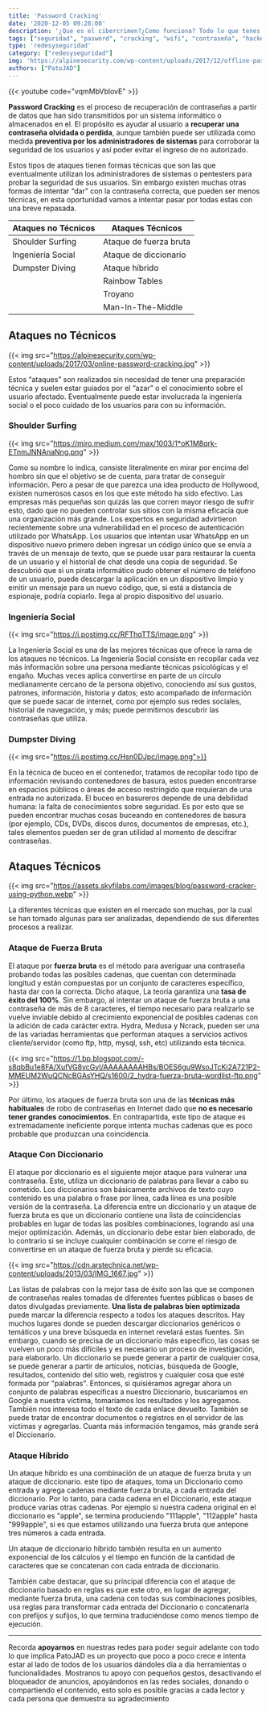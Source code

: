 ```yaml
---
title: 'Password Cracking'
date: '2020-12-05 09:28:00'
description: '¿Que es el cibercrimen?¿Como funciona? Todo lo que tenes que saber'
tags: ["seguridad", "pasword", "cracking", "wifi", "contraseña", "hackeo", "informatica", "kali", "black", "arch", "reados"]
type: 'redesyseguridad'
category: ["redesyseguridad"]
img: 'https://alpinesecurity.com/wp-content/uploads/2017/12/offline-password-cracking.jpg'
authors: ["PatoJAD"]
---
```



{{< youtube code="vqmMbVblovE" >}}


**Password Cracking** es el proceso de recuperación de contraseñas a partir de datos que han sido transmitidos por un sistema informático o almacenados en el. El propósito es ayudar al usuario a **recuperar una contraseña olvidada o perdida**, aunque también puede ser utilizada como medida **preventiva por los administradores de sistemas** para corroborar la seguridad de los usuarios y así poder evitar el ingreso de no autorizado.

Estos tipos de ataques tienen formas técnicas que son las que eventualmente utilizan los administradores de sistemas o pentesters para probar la seguridad de sus usuarios. Sin embargo existen muchas otras formas de intentar “dar” con la contraseña correcta, que pueden ser menos técnicas, en esta oportunidad vamos a intentar pasar por todas estas con una breve repasada.



| Ataques no Técnicos |    Ataques Técnicos    |   
|---------------------|------------------------|
| Shoulder Surfing    | Ataque de fuerza bruta |
| Ingeniería Social   | Ataque de diccionario  |
| Dumpster Diving     | Ataque híbrido         |
|                     | Rainbow Tables         |
|                     | Troyano                |
|                     | Man-In-The-Middle      |




## Ataques no Técnicos


{{< img src="https://alpinesecurity.com/wp-content/uploads/2017/03/online-password-cracking.jpg" >}}


Estos “ataques” son realizados sin necesidad de tener una preparación técnica y suelen estar guiados por el “azar” o el conocimiento sobre el usuario afectado. Eventualmente puede estar involucrada la ingeniería social o el poco cuidado de los usuarios para con su información.




### Shoulder Surfing


{{< img src="https://miro.medium.com/max/1003/1*oK1M8qrk-ETnmJNNAnaNng.png" >}}


Como su nombre lo indica, consiste literalmente en mirar por encima del hombro sin que el objetivo se de cuenta, para tratar de conseguir información. Pero a pesar de que parezca una idea producto de Hollywood, existen numerosos casos en los que este método ha sido efectivo. Las empresas más pequeñas son quizás las que corren mayor riesgo de sufrir esto, dado que no pueden controlar sus sitios con la misma eficacia que una organización más grande. Los expertos en seguridad advirtieron recientemente sobre una vulnerabilidad en el proceso de autenticación utilizado por WhatsApp. Los usuarios que intentan usar WhatsApp en un dispositivo nuevo primero deben ingresar un código único que se envía a través de un mensaje de texto, que se puede usar para restaurar la cuenta de un usuario y el historial de chat desde una copia de seguridad. Se descubrió que si un pirata informático pudo obtener el número de teléfono de un usuario, puede descargar la aplicación en un dispositivo limpio y emitir un mensaje para un nuevo código, que, si está a distancia de espionaje, podría copiarlo. llega al propio dispositivo del usuario.




### Ingeniería Social


{{< img src="https://i.postimg.cc/RFThqTTS/image.png" >}}


La Ingeniería Social es una de las mejores técnicas que ofrece la rama de los ataques no técnicos. La Ingeniería Social consiste en recopilar cada vez más información sobre una persona mediante técnicas psicológicas y el engaño. Muchas veces aplica convertirse en parte de un círculo medianamente cercano de la persona objetivo, conociendo así sus gustos, patrones, información, historia y datos; esto acompañado de información que se puede sacar de internet, como por ejemplo sus redes sociales, historial de navegación, y más; puede permitirnos descubrir las contraseñas que utiliza.




### Dumpster Diving


{{< img src="https://i.postimg.cc/Hsn0DJpc/image.png">}}


En la técnica de buceo en el contenedor, tratamos de recopilar todo tipo de información revisando contenedores de basura, estos pueden encontrarse en espacios públicos o áreas de acceso restringido que requieran de una entrada no autorizada. El buceo en basureros depende de una debilidad humana: la falta de conocimientos sobre seguridad. Es por esto que se pueden encontrar muchas cosas buceando en contenedores de basura (por ejemplo, CDs, DVDs, discos duros, documentos de empresas, etc.), tales elementos pueden ser de gran utilidad al momento de descifrar contraseñas.




## Ataques Técnicos


{{< img src="https://assets.skyfilabs.com/images/blog/password-cracker-using-python.webp" >}}


La diferentes técnicas que existen en el mercado son muchas, por la cual se han tomado algunas para ser analizadas, dependiendo de sus diferentes procesos a realizar.




### Ataque de Fuerza Bruta



El ataque por **fuerza bruta** es el método para averiguar una contraseña probando todas las posibles cadenas, que cuentan con determinada longitud y están compuestas por un conjunto de caracteres específico, hasta dar con la correcta. Dicho ataque,  La teoría garantiza una **tasa de éxito del 100%**. Sin embargo, al intentar un ataque de fuerza bruta a una contraseña de más de 8 caracteres, el tiempo necesario para realizarlo se vuelve inviable debido al crecimiento exponencial de posibles cadenas con la adición de cada carácter extra. Hydra, Medusa y Ncrack, pueden ser una de las variadas herramientas que performan ataques a servicios activos cliente/servidor (como ftp, http, mysql, ssh, etc) utilizando esta técnica.


{{< img src="https://1.bp.blogspot.com/-s8qbBu1e8FA/XufVG8vcGyI/AAAAAAAAHBs/BOES6gu9WsoJTcKj2A721P2-MMEUM2WuQCNcBGAsYHQ/s1600/2_hydra-fuerza-bruta-wordlist-ftp.png" >}}


Por último, los ataques de fuerza bruta son una de las **técnicas más habituales** de robo de contraseñas en Internet dado que **no es necesario tener grandes conocimientos**. En contrapartida, este tipo de ataque es extremadamente ineficiente porque intenta muchas cadenas que es poco probable que produzcan una coincidencia.




### Ataque Con Diccionario



El ataque por diccionario es el siguiente mejor ataque para vulnerar una contraseña. Este, utiliza un diccionario de palabras para llevar a cabo su cometido. Los diccionarios son básicamente archivos de texto cuyo contenido es una palabra o frase por línea, cada línea es una posible versión de la contraseña. La diferencia entre un diccionario y un ataque de fuerza bruta es que un diccionario contiene una lista de coincidencias probables en lugar de todas las posibles combinaciones, logrando así una mejor optimización. Además, un diccionario debe estar bien elaborado, de lo contrario si se incluye cualquier combinación se corre el riesgo de convertirse en un ataque de fuerza bruta y pierde su eficacia.


{{< img src="https://cdn.arstechnica.net/wp-content/uploads/2013/03/IMG_1667.jpg" >}}


Las listas de palabras con la mejor tasa de éxito son las que se componen de contraseñas reales tomadas de diferentes fuentes públicas o bases de datos divulgadas previamente. **Una lista de palabras bien optimizada** puede marcar la diferencia respecto a todos los ataques descritos. Hay muchos lugares donde se pueden descargar diccionarios genéricos o temáticos y una breve búsqueda en internet revelará estas fuentes. Sin embargo, cuando se precisa de un diccionario más específico, las cosas se vuelven un poco más difíciles y es necesario un proceso de investigación, para elaborarlo. Un diccionario se puede generar a partir de cualquier cosa, se puede generar a partir de artículos, noticias, búsqueda de Google, resultados, contenido del sitio web, registros y cualquier cosa que esté formada por "palabras". Entonces, si quisiéramos agregar ahora un conjunto de palabras específicas a nuestro Diccionario, buscaríamos en Google a nuestra víctima, tomaríamos los resultados y los agregamos. También nos interesa todo el texto de cada enlace devuelto. También se puede tratar de encontrar documentos o registros en el servidor de las víctimas y agregarlas. Cuanta más información tengamos, más grande será el Diccionario.




### Ataque Híbrido



Un ataque híbrido es una combinación de un ataque de fuerza bruta y un ataque de diccionario. este tipo de ataques, toma un Diccionario como entrada y agrega cadenas mediante fuerza bruta, a cada entrada del diccionario. Por lo tanto, para cada cadena en el Diccionario, este ataque produce varias otras cadenas. Por ejemplo si nuestra cadena original en el diccionario es "apple", se termina produciendo "111apple", "112apple" hasta "999apple", si es que estamos utilizando una fuerza bruta que antepone tres números a cada entrada.

Un ataque de diccionario híbrido también resulta en un aumento exponencial de los cálculos y el tiempo en función de la cantidad de caracteres que se concatenan con cada entrada de diccionario.

También cabe destacar, que su principal diferencia con el ataque de diccionario basado en reglas es que este otro, en lugar de agregar, mediante fuerza bruta, una cadena con todas sus combinaciones posibles, usa reglas para transformar cada entrada del Diccionario o concatenarla con prefijos y sufijos, lo que termina traduciéndose como menos tiempo de ejecución.



---



Recorda **apoyarnos** en nuestras redes para poder seguir adelante con todo lo que implica PatoJAD es un proyecto que poco a poco crece e intenta estar al lado de todos de los usuarios dándoles dia a dia herramientas o funcionalidades. Mostranos tu apoyo con pequeños gestos, desactivando el bloqueador de anuncios, apoyándonos en las redes sociales, donando o compartiendo el contenido, esto solo es posible gracias a cada lector y cada persona que demuestra su agradecimiento
